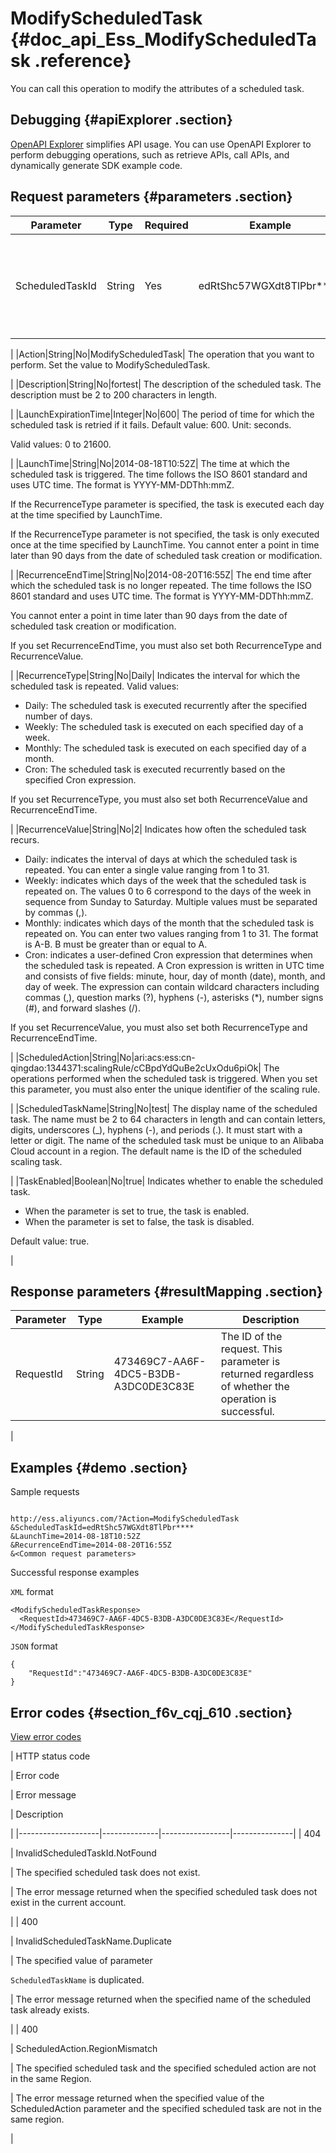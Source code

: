 # ModifyScheduledTask {#doc_api_Ess_ModifyScheduledTask .reference}

You can call this operation to modify the attributes of a scheduled task.

## Debugging {#apiExplorer .section}

[OpenAPI Explorer](https://api.aliyun.com/#product=Ess&api=ModifyScheduledTask) simplifies API usage. You can use OpenAPI Explorer to perform debugging operations, such as retrieve APIs, call APIs, and dynamically generate SDK example code.

## Request parameters {#parameters .section}

|Parameter|Type|Required|Example|Description|
|---------|----|--------|-------|-----------|
|ScheduledTaskId|String|Yes|edRtShc57WGXdt8TlPbr\*\*\*\*| The ID of the scheduled task for which you want to modify attributes.

 |
|Action|String|No|ModifyScheduledTask| The operation that you want to perform. Set the value to ModifyScheduledTask.

 |
|Description|String|No|fortest| The description of the scheduled task. The description must be 2 to 200 characters in length.

 |
|LaunchExpirationTime|Integer|No|600| The period of time for which the scheduled task is retried if it fails. Default value: 600. Unit: seconds.

 Valid values: 0 to 21600.

 |
|LaunchTime|String|No|2014-08-18T10:52Z| The time at which the scheduled task is triggered. The time follows the ISO 8601 standard and uses UTC time. The format is YYYY-MM-DDThh:mmZ.

 If the RecurrenceType parameter is specified, the task is executed each day at the time specified by LaunchTime.

 If the RecurrenceType parameter is not specified, the task is only executed once at the time specified by LaunchTime. You cannot enter a point in time later than 90 days from the date of scheduled task creation or modification.

 |
|RecurrenceEndTime|String|No|2014-08-20T16:55Z| The end time after which the scheduled task is no longer repeated. The time follows the ISO 8601 standard and uses UTC time. The format is YYYY-MM-DDThh:mmZ.

 You cannot enter a point in time later than 90 days from the date of scheduled task creation or modification.

 If you set RecurrenceEndTime, you must also set both RecurrenceType and RecurrenceValue.

 |
|RecurrenceType|String|No|Daily| Indicates the interval for which the scheduled task is repeated. Valid values:

 -   Daily: The scheduled task is executed recurrently after the specified number of days.
-   Weekly: The scheduled task is executed on each specified day of a week.
-   Monthly: The scheduled task is executed on each specified day of a month.
-   Cron: The scheduled task is executed recurrently based on the specified Cron expression.

 If you set RecurrenceType, you must also set both RecurrenceValue and RecurrenceEndTime.

 |
|RecurrenceValue|String|No|2| Indicates how often the scheduled task recurs.

 -   Daily: indicates the interval of days at which the scheduled task is repeated. You can enter a single value ranging from 1 to 31.
-   Weekly: indicates which days of the week that the scheduled task is repeated on. The values 0 to 6 correspond to the days of the week in sequence from Sunday to Saturday. Multiple values must be separated by commas \(,\).
-   Monthly: indicates which days of the month that the scheduled task is repeated on. You can enter two values ranging from 1 to 31. The format is A-B. B must be greater than or equal to A.
-   Cron: indicates a user-defined Cron expression that determines when the scheduled task is repeated. A Cron expression is written in UTC time and consists of five fields: minute, hour, day of month \(date\), month, and day of week. The expression can contain wildcard characters including commas \(,\), question marks \(?\), hyphens \(-\), asterisks \(\*\), number signs \(\#\), and forward slashes \(/\).

 If you set RecurrenceValue, you must also set both RecurrenceType and RecurrenceEndTime.

 |
|ScheduledAction|String|No|ari:acs:ess:cn-qingdao:1344371:scalingRule/cCBpdYdQuBe2cUxOdu6piOk| The operations performed when the scheduled task is triggered. When you set this parameter, you must also enter the unique identifier of the scaling rule.

 |
|ScheduledTaskName|String|No|test| The display name of the scheduled task. The name must be 2 to 64 characters in length and can contain letters, digits, underscores \(\_\), hyphens \(-\), and periods \(.\). It must start with a letter or digit. The name of the scheduled task must be unique to an Alibaba Cloud account in a region. The default name is the ID of the scheduled scaling task.

 |
|TaskEnabled|Boolean|No|true| Indicates whether to enable the scheduled task.

 -   When the parameter is set to true, the task is enabled.
-   When the parameter is set to false, the task is disabled.

 Default value: true.

 |

## Response parameters {#resultMapping .section}

|Parameter|Type|Example|Description|
|---------|----|-------|-----------|
|RequestId|String|473469C7-AA6F-4DC5-B3DB-A3DC0DE3C83E| The ID of the request. This parameter is returned regardless of whether the operation is successful.

 |

## Examples {#demo .section}

Sample requests

``` {#request_demo}

http://ess.aliyuncs.com/?Action=ModifyScheduledTask
&ScheduledTaskId=edRtShc57WGXdt8TlPbr****
&LaunchTime=2014-08-18T10:52Z
&RecurrenceEndTime=2014-08-20T16:55Z 
&<Common request parameters>

```

Successful response examples

`XML` format

``` {#xml_return_success_demo}
<ModifyScheduledTaskResponse>
  <RequestId>473469C7-AA6F-4DC5-B3DB-A3DC0DE3C83E</RequestId> 
</ModifyScheduledTaskResponse>

```

`JSON` format

``` {#json_return_success_demo}
{
	"RequestId":"473469C7-AA6F-4DC5-B3DB-A3DC0DE3C83E"
}
```

## Error codes {#section_f6v_cqj_610 .section}

[View error codes](https://error-center.aliyun.com/status/product/Ess)

| HTTP status code

 | Error code

 | Error message

 | Description

 |
|--------------------|--------------|-----------------|---------------|
| 404

 | InvalidScheduledTaskId.NotFound

 | The specified scheduled task does not exist.

 | The error message returned when the specified scheduled task does not exist in the current account.

 |
| 400

 | InvalidScheduledTaskName.Duplicate

 | The specified value of parameter

 `ScheduledTaskName` is duplicated.

 | The error message returned when the specified name of the scheduled task already exists.

 |
| 400

 | ScheduledAction.RegionMismatch

 | The specified scheduled task and the specified scheduled action are not in the same Region.

 | The error message returned when the specified value of the ScheduledAction parameter and the specified scheduled task are not in the same region.

 |

